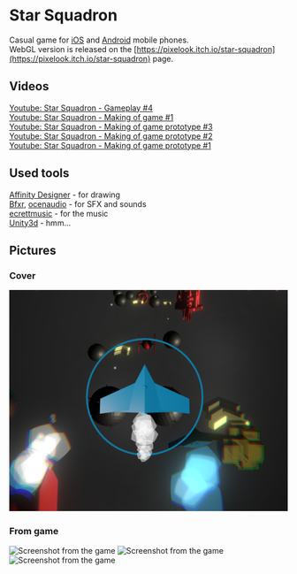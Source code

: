 # Star Squadron

Casual game for [iOS](https://itunes.apple.com/us/app/star-squadron/id1557129644?mt=8&uo=4) and [Android](https://play.google.com/store/apps/details?id=io.pixelook.squadron) mobile phones.    
WebGL version is released on the [https://pixelook.itch.io/star-squadron](https://pixelook.itch.io/star-squadron) page.


## Videos

[Youtube: Star Squadron - Gameplay #4](https://youtu.be/64V2tVjZ5BQ)  
[Youtube: Star Squadron - Making of game #1](https://youtu.be/xek2RuB8MXA)  
[Youtube: Star Squadron - Making of game prototype #3](https://youtu.be/h6CgZTHu7pw)  
[Youtube: Star Squadron - Making of game prototype #2](https://youtu.be/59keyLS9A-E)  
[Youtube: Star Squadron - Making of game prototype #1](https://youtu.be/nLrQCHiJSm4)  

## Used tools
[Affinity Designer](https://affinity.serif.com/en-gb/designer/) - for drawing  
[Bfxr](http://bfxr.net/), [ocenaudio](https://www.ocenaudio.com) - for SFX and sounds  
[ecrettmusic](http://ecrettmusic.com/) - for the music  
[Unity3d](https://unity.com) - hmm...

## Pictures

### Cover
![Cover](images/itch_cover_image_630x500.png)

### From game
![Screenshot from the game](images/screenshot_1.png)
![Screenshot from the game](images/screenshot_2.png)
![Screenshot from the game](images/screenshot_3.png)
